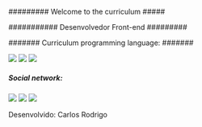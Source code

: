 

######### Welcome to the curriculum #####





########### Desenvolvedor Front-end #########









#######   Curriculum programming language:  #######

<img src="https://img.shields.io/badge/html5%20-%23E34F26.svg?&style=for-the-badge&logo=html5&logoColor=white" />
<img src="https://img.shields.io/badge/css3%20-%231572B6.svg?&style=for-the-badge&logo=css3&logoColor=white" />
<img src="https://img.shields.io/badge/javascript%20-%23323330.svg?&style=for-the-badge&logo=javascript&logoColor=%23F7DF1E" />




##### Social network: #####


[<img src="https://img.shields.io/badge/linkedin-%230077B5.svg?&style=for-the-badge&logo=linkedin&logoColor=white" />](https://www.linkedin.com/in/carlosrodrigoinhani/)
[<img src="https://img.shields.io/badge/facebook-%231877F2.svg?&style=for-the-badge&logo=facebook&logoColor=white" />](https://www.facebook.com/carlosrodrigoinhani)
[<img src="https://img.shields.io/badge/curriculum-%23003791.svg?&style=for-the-badge&Color=white" />](https://carlosinhani.github.io/curriculum/)











Desenvolvido: Carlos Rodrigo

                               

